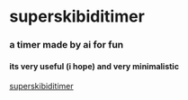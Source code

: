 # superskibiditimer
### a timer made by ai for fun
#### its very useful (i hope) and very minimalistic
[superskibiditimer](https://superskibiditimer.vercel.app/)
